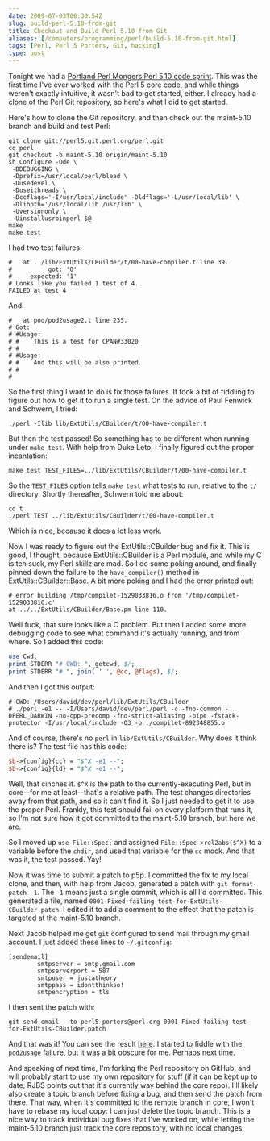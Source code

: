 ```yaml
--- 
date: 2009-07-03T06:30:54Z
slug: build-perl-5.10-from-git
title: Checkout and Build Perl 5.10 from Git
aliases: [/computers/programming/perl/build-5.10-from-git.html]
tags: [Perl, Perl 5 Porters, Git, hacking]
type: post
---
```


Tonight we had a [Portland Perl Mongers Perl 5.10 code sprint]. This was the
first time I've ever worked with the Perl 5 core code, and while things weren't
exactly intuitive, it wasn't bad to get started, either. I already had a clone
of the Perl Git repository, so here's what I did to get started.

Here's how to clone the Git repository, and then check out the maint-5.10 branch
and build and test Perl:

    git clone git://perl5.git.perl.org/perl.git
    cd perl
    git checkout -b maint-5.10 origin/maint-5.10
    sh Configure -Ode \
     -DDEBUGGING \
     -Dprefix=/usr/local/perl/blead \
     -Dusedevel \
     -Duseithreads \
     -Dccflags='-I/usr/local/include' -Dldflags='-L/usr/local/lib' \
     -Dlibpth='/usr/local/lib /usr/lib' \
     -Uversiononly \
     -Uinstallusrbinperl $@
    make
    make test

I had two test failures:

    #   at ../lib/ExtUtils/CBuilder/t/00-have-compiler.t line 39.
    #          got: '0'
    #     expected: '1'
    # Looks like you failed 1 test of 4.
    FAILED at test 4

And:

    #   at pod/pod2usage2.t line 235.
    # Got:
    # #Usage:
    # #    This is a test for CPAN#33020
    # #
    # #Usage:
    # #    And this will be also printed.
    # #
    # 

So the first thing I want to do is fix those failures. It took a bit of fiddling
to figure out how to get it to run a single test. On the advice of Paul Fenwick
and Schwern, I tried:

    ./perl -Ilib lib/ExtUtils/CBuilder/t/00-have-compiler.t

But then the test passed! So something has to be different when running under
`make test`. With help from Duke Leto, I finally figured out the proper
incantation:

    make test TEST_FILES=../lib/ExtUtils/CBuilder/t/00-have-compiler.t

So the `TEST_FILES` option tells `make test` what tests to run, relative to the
`t/` directory. Shortly thereafter, Schwern told me about:

    cd t
    ./perl TEST ../lib/ExtUtils/CBuilder/t/00-have-compiler.t

Which is nice, because it does a lot less work.

Now I was ready to figure out the ExtUtils::CBuilder bug and fix it. This is
good, I thought, because ExtUtils::CBuilder is a Perl module, and while my C is
teh suck, my Perl skillz are mad. So I do some poking around, and finally pinned
down the failure to the `have_compiler()` method in ExtUtils::CBuilder::Base. A
bit more poking and I had the error printed out:

    # error building /tmp/compilet-1529033816.o from '/tmp/compilet-1529033816.c'
    at ../../ExtUtils/CBuilder/Base.pm line 110.

Well fuck, that sure looks like a C problem. But then I added some more
debugging code to see what command it's actually running, and from where. So I
added this code:

``` perl
use Cwd;
print STDERR "# CWD: ", getcwd, $/;
print STDERR "# ", join( ' ', @cc, @flags), $/;
```

And then I got this output:

    # CWD: /Users/david/dev/perl/lib/ExtUtils/CBuilder
    # ./perl -e1 -- -I/Users/david/dev/perl/perl -c -fno-common -DPERL_DARWIN -no-cpp-precomp -fno-strict-aliasing -pipe -fstack-protector -I/usr/local/include -O3 -o ./compilet-892348855.o

And of course, there's no `perl` in `lib/ExtUtils/CBuilder`. Why does it think
there is? The test file has this code:

``` perl
$b->{config}{cc} = "$^X -e1 --";
$b->{config}{ld} = "$^X -e1 --";
```

Well, that cinches it. `$^X` is the path to the currently-executing Perl, but in
core--for me at least--that's a relative path. The test changes directories away
from that path, and so it can't find it. So I just needed to get it to use the
proper Perl. Frankly, this test should fail on every platform that runs it, so
I'm not sure how it got committed to the maint-5.10 branch, but here we are.

So I moved up `use File::Spec;` and assigned `File::Spec->rel2abs($^X)` to a
variable before the `chdir`, and used that variable for the `cc` mock. And that
was it, the test passed. Yay!

Now it was time to submit a patch to p5p. I committed the fix to my local clone,
and then, with help from Jacob, generated a patch with `git format-patch -1`.
The `-1` means just a single commit, which is all I'd committed. This generated
a file, named `0001-Fixed-failing-test-for-ExtUtils-CBuilder.patch`. I edited it
to add a comment to the effect that the patch is targeted at the maint-5.10
branch.

Next Jacob helped me get `git` configured to send mail through my gmail account.
I just added these lines to `~/.gitconfig`:

    [sendemail]
            smtpserver = smtp.gmail.com
            smtpserverport = 587
            smtpuser = justatheory
            smtppass = idontthinkso!
            smtpencryption = tls

I then sent the patch with:

    git send-email --to perl5-porters@perl.org 0001-Fixed-failing-test-for-ExtUtils-CBuilder.patch

And that was it! You can see the result [here]. I started to fiddle with the
`pod2usage` failure, but it was a bit obscure for me. Perhaps next time.

And speaking of next time, I'm forking the Perl repository on GitHub, and will
probably start to use my own repository for stuff (if it can be kept up to date;
RJBS points out that it's currently way behind the core repo). I'll likely also
create a topic branch before fixing a bug, and then send the patch from there.
That way, when it's committed to the remote branch in core, I won't have to
rebase my local copy: I can just delete the topic branch. This is a nice way to
track individual bug fixes that I've worked on, while letting the maint-5.10
branch just track the core repository, with no local changes.

  [Portland Perl Mongers Perl 5.10 code sprint]: http://mail.pm.org/pipermail/pdx-pm-list/2009-July/005542.html
  [here]: http://www.nntp.perl.org/group/perl.perl5.porters/2009/07/msg148055.html
